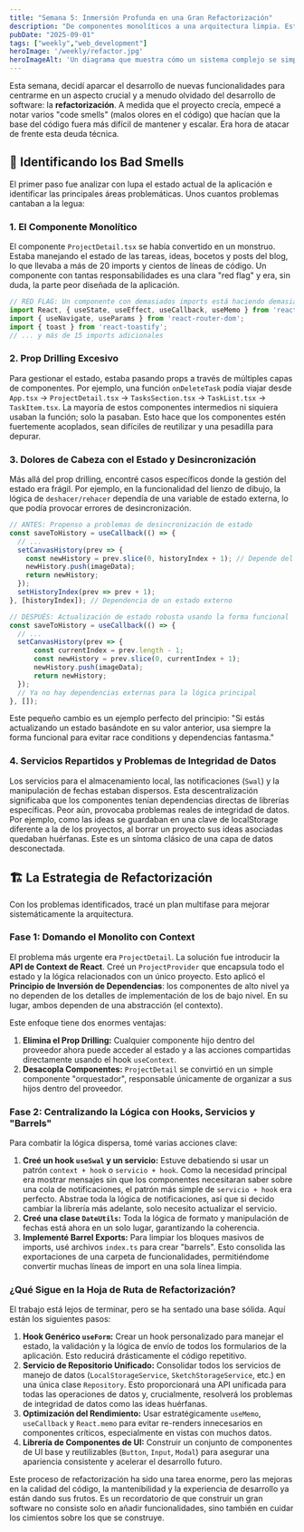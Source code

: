 ```yaml
---
title: "Semana 5: Inmersión Profunda en una Gran Refactorización"
description: "De componentes monolíticos a una arquitectura limpia. Esta semana ha sido un viaje de refactorización para atajar el prop drilling, centralizar la lógica y construir una base más sólida para el futuro."
pubDate: "2025-09-01"
tags: ["weekly","web_development"]
heroImage: '/weekly/refactor.jpg'
heroImageAlt: 'Un diagrama que muestra cómo un sistema complejo se simplifica mediante la refactorización'
---
```


Esta semana, decidí aparcar el desarrollo de nuevas funcionalidades para centrarme en un aspecto crucial y a menudo olvidado del desarrollo de software: la **refactorización**. A medida que el proyecto crecía, empecé a notar varios "code smells" (malos olores en el código) que hacían que la base del código fuera más difícil de mantener y escalar. Era hora de atacar de frente esta deuda técnica.

## 🚨 Identificando los Bad Smells

El primer paso fue analizar con lupa el estado actual de la aplicación e identificar las principales áreas problemáticas. Unos cuantos problemas cantaban a la legua:

### 1. El Componente Monolítico
El componente `ProjectDetail.tsx` se había convertido en un monstruo. Estaba manejando el estado de las tareas, ideas, bocetos y posts del blog, lo que llevaba a más de 20 imports y cientos de líneas de código. Un componente con tantas responsabilidades es una clara "red flag" y era, sin duda, la parte peor diseñada de la aplicación.

```typescript
// RED FLAG: Un componente con demasiados imports está haciendo demasiado.
import React, { useState, useEffect, useCallback, useMemo } from 'react';
import { useNavigate, useParams } from 'react-router-dom';
import { toast } from 'react-toastify';
// ... y más de 15 imports adicionales
```

### 2. Prop Drilling Excesivo
Para gestionar el estado, estaba pasando props a través de múltiples capas de componentes. Por ejemplo, una función `onDeleteTask` podía viajar desde `App.tsx` -> `ProjectDetail.tsx` -> `TasksSection.tsx` -> `TaskList.tsx` -> `TaskItem.tsx`. La mayoría de estos componentes intermedios ni siquiera usaban la función; solo la pasaban. Esto hace que los componentes estén fuertemente acoplados, sean difíciles de reutilizar y una pesadilla para depurar.

### 3. Dolores de Cabeza con el Estado y Desincronización
Más allá del prop drilling, encontré casos específicos donde la gestión del estado era frágil. Por ejemplo, en la funcionalidad del lienzo de dibujo, la lógica de `deshacer/rehacer` dependía de una variable de estado externa, lo que podía provocar errores de desincronización.

```typescript
// ANTES: Propenso a problemas de desincronización de estado
const saveToHistory = useCallback(() => {
  // ...
  setCanvasHistory(prev => {
    const newHistory = prev.slice(0, historyIndex + 1); // Depende del `historyIndex` externo
    newHistory.push(imageData);
    return newHistory;
  });
  setHistoryIndex(prev => prev + 1);
}, [historyIndex]); // Dependencia de un estado externo

// DESPUÉS: Actualización de estado robusta usando la forma funcional
const saveToHistory = useCallback(() => {
  // ...
  setCanvasHistory(prev => {
      const currentIndex = prev.length - 1;
      const newHistory = prev.slice(0, currentIndex + 1);
      newHistory.push(imageData);
      return newHistory;
  });
  // Ya no hay dependencias externas para la lógica principal
}, []);
```
Este pequeño cambio es un ejemplo perfecto del principio: "Si estás actualizando un estado basándote en su valor anterior, usa siempre la forma funcional para evitar race conditions y dependencias fantasma."

### 4. Servicios Repartidos y Problemas de Integridad de Datos
Los servicios para el almacenamiento local, las notificaciones (`Swal`) y la manipulación de fechas estaban dispersos. Esta descentralización significaba que los componentes tenían dependencias directas de librerías específicas. Peor aún, provocaba problemas reales de integridad de datos. Por ejemplo, como las ideas se guardaban en una clave de localStorage diferente a la de los proyectos, al borrar un proyecto sus ideas asociadas quedaban huérfanas. Este es un síntoma clásico de una capa de datos desconectada.

## 🏗️ La Estrategia de Refactorización

Con los problemas identificados, tracé un plan multifase para mejorar sistemáticamente la arquitectura.

### Fase 1: Domando el Monolito con Context
El problema más urgente era `ProjectDetail`. La solución fue introducir la **API de Context de React**. Creé un `ProjectProvider` que encapsula todo el estado y la lógica relacionados con un único proyecto. Esto aplicó el **Principio de Inversión de Dependencias**: los componentes de alto nivel ya no dependen de los detalles de implementación de los de bajo nivel. En su lugar, ambos dependen de una abstracción (el contexto).

Este enfoque tiene dos enormes ventajas:
1.  **Elimina el Prop Drilling:** Cualquier componente hijo dentro del proveedor ahora puede acceder al estado y a las acciones compartidas directamente usando el hook `useContext`.
2.  **Desacopla Componentes:** `ProjectDetail` se convirtió en un simple componente "orquestador", responsable únicamente de organizar a sus hijos dentro del proveedor.

### Fase 2: Centralizando la Lógica con Hooks, Servicios y "Barrels"
Para combatir la lógica dispersa, tomé varias acciones clave:

1.  **Creé un hook `useSwal` y un servicio:** Estuve debatiendo si usar un patrón `context + hook` o `servicio + hook`. Como la necesidad principal era mostrar mensajes sin que los componentes necesitaran saber sobre una cola de notificaciones, el patrón más simple de `servicio + hook` era perfecto. Abstrae toda la lógica de notificaciones, así que si decido cambiar la librería más adelante, solo necesito actualizar el servicio.
2.  **Creé una clase `DateUtils`:** Toda la lógica de formato y manipulación de fechas está ahora en un solo lugar, garantizando la coherencia.
3.  **Implementé Barrel Exports:** Para limpiar los bloques masivos de imports, usé archivos `index.ts` para crear "barrels". Esto consolida las exportaciones de una carpeta de funcionalidades, permitiéndome convertir muchas líneas de import en una sola línea limpia.

### ¿Qué Sigue en la Hoja de Ruta de Refactorización?

El trabajo está lejos de terminar, pero se ha sentado una base sólida. Aquí están los siguientes pasos:

1.  **Hook Genérico `useForm`:** Crear un hook personalizado para manejar el estado, la validación y la lógica de envío de todos los formularios de la aplicación. Esto reducirá drásticamente el código repetitivo.
2.  **Servicio de Repositorio Unificado:** Consolidar todos los servicios de manejo de datos (`LocalStorageService`, `SketchStorageService`, etc.) en una única clase `Repository`. Esto proporcionará una API unificada para todas las operaciones de datos y, crucialmente, resolverá los problemas de integridad de datos como las ideas huérfanas.
3.  **Optimización del Rendimiento:** Usar estratégicamente `useMemo`, `useCallback` y `React.memo` para evitar re-renders innecesarios en componentes críticos, especialmente en vistas con muchos datos.
4.  **Librería de Componentes de UI:** Construir un conjunto de componentes de UI base y reutilizables (`Button`, `Input`, `Modal`) para asegurar una apariencia consistente y acelerar el desarrollo futuro.

Este proceso de refactorización ha sido una tarea enorme, pero las mejoras en la calidad del código, la mantenibilidad y la experiencia de desarrollo ya están dando sus frutos. Es un recordatorio de que construir un gran software no consiste solo en añadir funcionalidades, sino también en cuidar los cimientos sobre los que se construye.
